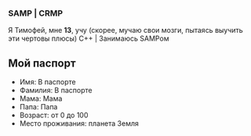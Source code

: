### SAMP | CRMP
Я Тимофей, мне **13**, учу (скорее, мучаю свои мозги, пытаясь выучить эти чертовы плюсы) C++ | Занимаюсь SAMPом 
## Мой паспорт
- Имя: В паспорте
- Фамилия: В паспорте
- Мама: Мама
- Папа: Папа
- Возраст: от 0 до 100
- Место проживания: планета Земля

<!--
**HikaSear/HikaSear** is a ✨ _special_ ✨ repository because its `README.md` (this file) appears on your GitHub profile.

Here are some ideas to get you started:

- 🔭 I’m currently working on ...
- 🌱 I’m currently learning ...
- 👯 I’m looking to collaborate on ...
- 🤔 I’m looking for help with ...
- 💬 Ask me about ...
- 📫 How to reach me: ...
- 😄 Pronouns: ...
- ⚡ Fun fact: ...
-->
